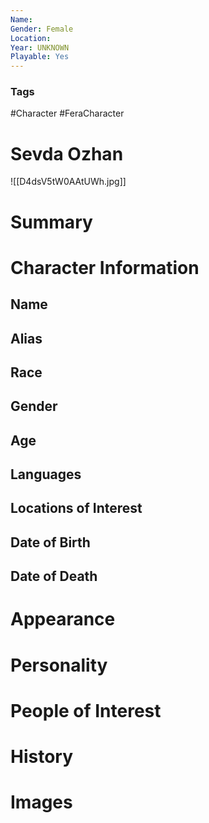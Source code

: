 ```yaml
---
Name: 
Gender: Female
Location: 
Year: UNKNOWN
Playable: Yes
---
```


### Tags
#Character #FeraCharacter 

# Sevda Ozhan
![[D4dsV5tW0AAtUWh.jpg]]

# Summary


# Character Information

## Name

## Alias

## Race

## Gender

## Age

## Languages

## Locations of Interest

## Date of Birth

## Date of Death

# Appearance

# Personality

# People of Interest

# History

# Images
